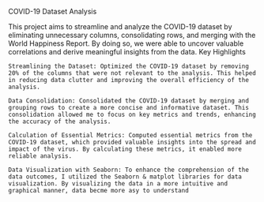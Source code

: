 COVID-19 Dataset Analysis

This project aims to streamline and analyze the COVID-19 dataset by eliminating unnecessary columns, consolidating rows, and merging with the World Happiness Report. By doing so, we were able to uncover valuable correlations and derive meaningful insights from the data.
Key Highlights

    Streamlining the Dataset: Optimized the COVID-19 dataset by removing 20% of the columns that were not relevant to the analysis. This helped in reducing data clutter and improving the overall efficiency of the analysis.

    Data Consolidation: Consolidated the COVID-19 dataset by merging and grouping rows to create a more concise and informative dataset. This consolidation allowed me to focus on key metrics and trends, enhancing the accuracy of the analysis.

    Calculation of Essential Metrics: Computed essential metrics from the COVID-19 dataset, which provided valuable insights into the spread and impact of the virus. By calculating these metrics, it enabled more reliable analysis.

    Data Visualization with Seaborn: To enhance the comprehension of the data outcomes, I utilized the Seaborn & matplot libraries for data visualization. By visualizing the data in a more intuitive and graphical manner, data becme more asy to understand
